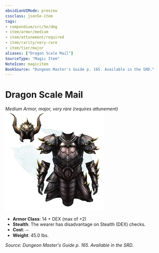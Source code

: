 ```yaml
---
obsidianUIMode: preview
cssclass: json5e-item
tags:
- compendium/src/5e/dmg
- item/armor/medium
- item/attunement/required
- item/rarity/very-rare
- item/tier/major
aliases: ["Dragon Scale Mail"]
SourceType: "Magic Item"
NoteIcon: magicitem
BookSource: "Dungeon Master's Guide p. 165. Available in the SRD."
---
```

# Dragon Scale Mail
*Medium Armor, major, very rare (requires attunement)*  
![](https://raw.githubusercontent.com/5etools-mirror-2/5etools-img/main/items/DMG/Dragon%20Scale%20Mail.webp#right)  

- **Armor Class**: 14 + DEX (max of +2)
- **Stealth**: The wearer has disadvantage on Stealth (DEX) checks.
- **Cost**: ⏤
- **Weight**: 45.0 lbs.

*Source: Dungeon Master's Guide p. 165. Available in the SRD.*